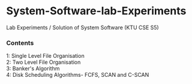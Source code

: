 # System-Software-lab-Experiments
Lab Experiments / Solution of System Software (KTU CSE S5)  <br>

<h3>Contents<br></h3>
1: Single Level File Organisation<br>
2: Two Level File Organisation <br>
3: Banker's Algorithm <br>
4: Disk Scheduling Algorithms- FCFS, SCAN and C-SCAN
